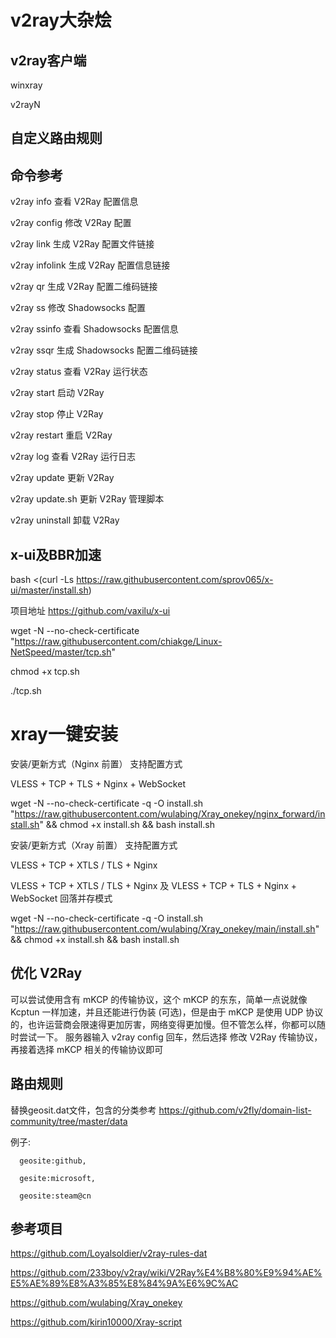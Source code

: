 # v2ray大杂烩

## v2ray客户端

winxray

v2rayN

## 自定义路由规则

## 命令参考

v2ray info 查看 V2Ray 配置信息

v2ray config 修改 V2Ray 配置

v2ray link 生成 V2Ray 配置文件链接

v2ray infolink 生成 V2Ray 配置信息链接

v2ray qr 生成 V2Ray 配置二维码链接

v2ray ss 修改 Shadowsocks 配置

v2ray ssinfo 查看 Shadowsocks 配置信息

v2ray ssqr 生成 Shadowsocks 配置二维码链接

v2ray status 查看 V2Ray 运行状态

v2ray start 启动 V2Ray

v2ray stop 停止 V2Ray

v2ray restart 重启 V2Ray

v2ray log 查看 V2Ray 运行日志

v2ray update 更新 V2Ray

v2ray update.sh 更新 V2Ray 管理脚本

v2ray uninstall 卸载 V2Ray

## x-ui及BBR加速

bash <(curl -Ls https://raw.githubusercontent.com/sprov065/x-ui/master/install.sh)

项目地址  https://github.com/vaxilu/x-ui

wget -N --no-check-certificate "https://raw.githubusercontent.com/chiakge/Linux-NetSpeed/master/tcp.sh"

chmod +x tcp.sh

./tcp.sh

# xray一键安装
安装/更新方式（Nginx 前置）
支持配置方式

VLESS + TCP + TLS + Nginx + WebSocket

wget -N --no-check-certificate -q -O install.sh "https://raw.githubusercontent.com/wulabing/Xray_onekey/nginx_forward/install.sh" && chmod +x install.sh && bash install.sh

安装/更新方式（Xray 前置）
支持配置方式

VLESS + TCP + XTLS / TLS + Nginx

VLESS + TCP + XTLS / TLS + Nginx 及 VLESS + TCP + TLS + Nginx + WebSocket 回落并存模式

wget -N --no-check-certificate -q -O install.sh "https://raw.githubusercontent.com/wulabing/Xray_onekey/main/install.sh" && chmod +x install.sh && bash install.sh



## 优化 V2Ray
可以尝试使用含有 mKCP 的传输协议，这个 mKCP 的东东，简单一点说就像 Kcptun 一样加速，并且还能进行伪装 (可选)，但是由于 mKCP 是使用 UDP 协议的，也许运营商会限速得更加厉害，网络变得更加慢。但不管怎么样，你都可以随时尝试一下。
服务器输入 v2ray config 回车，然后选择 修改 V2Ray 传输协议，再接着选择 mKCP 相关的传输协议即可

## 路由规则
替换geosit.dat文件，包含的分类参考 https://github.com/v2fly/domain-list-community/tree/master/data 

例子: 

      geosite:github,
      
      gesite:microsoft,
      
      geosite:steam@cn

## 参考项目
https://github.com/Loyalsoldier/v2ray-rules-dat

https://github.com/233boy/v2ray/wiki/V2Ray%E4%B8%80%E9%94%AE%E5%AE%89%E8%A3%85%E8%84%9A%E6%9C%AC

https://github.com/wulabing/Xray_onekey

https://github.com/kirin10000/Xray-script
